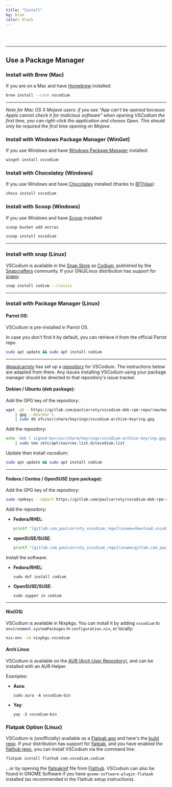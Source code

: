 ```yaml
---
title: "Install"
bg: blue
color: black
---
```


<div class="link-button">
<a alt="latest release" href="https://github.com/VSCodium/vscodium/releases" style="color: white;text-decoration:none;">
<b>Download latest release</b><br>
<font size="-1">Available for Windows, Mac OS and Linux</font>
</a>
</div>

---

## Use a Package Manager

### Install with Brew (Mac)
If you are on a Mac and have [Homebrew](https://brew.sh/) installed:
```bash
brew install --cask vscodium
```

---

_Note for Mac OS X Mojave users: if you see "App can't be opened because Apple cannot check it for malicious software" when opening VSCodium the first time, you can right-click the application and choose Open. This should only be required the first time opening on Mojave._

### Install with Windows Package Manager (WinGet)
If you use Windows and have [Windows Package Manager](https://github.com/microsoft/winget-cli) installed:
```bash
winget install vscodium
```

### Install with Chocolatey (Windows)
If you use Windows and have [Chocolatey](https://chocolatey.org) installed (thanks to [@Thilas](https://github.com/Thilas)):
```bash
choco install vscodium
```

### <a tabindex="-1" aria-hidden="true" id="install-with-scoop" href="#install-with-scoop"></a>Install with Scoop (Windows)
If you use Windows and have [Scoop](https://scoop.sh/) installed:
```bash
scoop bucket add extras
```
```bash
scoop install vscodium
```

---

### <a tabindex="-1" aria-hidden="true" id="install-with-snap" href="#install-with-snap"></a>Install with snap (Linux)
VSCodium is available in the [Snap Store](https://snapcraft.io/) as [Codium](https://snapcraft.io/codium), published by the [Snapcrafters](https://github.com/snapcrafters/codium) community.
If your GNU/Linux distribution has support for [snaps](https://snapcraft.io/docs/installing-snapd):
```bash
snap install codium --classic
```

---

### Install with Package Manager (Linux)


#### Parrot OS:

VSCodium is pre-installed in Parrot OS.

In case you don't find it by default, you can retrieve it from the official Parrot repo

```bash
sudo apt update && sudo apt install codium
```

---

[@paulcarroty](https://github.com/paulcarroty) has set up a [repository](https://gitlab.com/paulcarroty/vscodium-deb-rpm-repo) for VSCodium. The instructions below are adapted from there. Any issues installing VSCodium using your package manager should be directed to that repository's issue tracker.

#### Debian / Ubuntu (deb package):
Add the GPG key of the repository:
```bash
wget -qO - https://gitlab.com/paulcarroty/vscodium-deb-rpm-repo/raw/master/pub.gpg \
    | gpg --dearmor \
    | sudo dd of=/usr/share/keyrings/vscodium-archive-keyring.gpg
```

Add the repository:
```bash
echo 'deb [ signed-by=/usr/share/keyrings/vscodium-archive-keyring.gpg ] https://download.vscodium.com/debs vscodium main' \
    | sudo tee /etc/apt/sources.list.d/vscodium.list
```

Update then install vscodium:
```bash
sudo apt update && sudo apt install codium
```


---


#### Fedora / Centos / OpenSUSE (rpm package):

Add the GPG key of the repository:

```bash
sudo rpmkeys --import https://gitlab.com/paulcarroty/vscodium-deb-rpm-repo/-/raw/master/pub.gpg
```

Add the repository:

- **Fedora/RHEL**:
  ```bash
  printf "[gitlab.com_paulcarroty_vscodium_repo]\nname=download.vscodium.com\nbaseurl=https://download.vscodium.com/rpms/\nenabled=1\ngpgcheck=1\nrepo_gpgcheck=1\ngpgkey=https://gitlab.com/paulcarroty/vscodium-deb-rpm-repo/-/raw/master/pub.gpg\nmetadata_expire=1h" | sudo tee -a /etc/yum.repos.d/vscodium.repo
  ```

- **openSUSE/SUSE**:
  ```bash
  printf "[gitlab.com_paulcarroty_vscodium_repo]\nname=gitlab.com_paulcarroty_vscodium_repo\nbaseurl=https://download.vscodium.com/rpms/\nenabled=1\ngpgcheck=1\nrepo_gpgcheck=1\ngpgkey=https://gitlab.com/paulcarroty/vscodium-deb-rpm-repo/-/raw/master/pub.gpg\nmetadata_expire=1h" | sudo tee -a /etc/zypp/repos.d/vscodium.repo
  ```


Install the software:


- **Fedora/RHEL**:
  ```
  sudo dnf install codium
  ```
- **OpenSUSE/SUSE**:
  ```
  sudo zypper in codium
  ```

---

#### Nix(OS)

VSCodium is available in Nixpkgs. You can install it by adding `vscodium` to `environment.systemPackages` in `configuration.nix`, or locally:

```bash
nix-env -iA nixpkgs.vscodium
```

#### Arch Linux

VSCodium is available on the [AUR (Arch User Repository)](https://aur.archlinux.org/packages/vscodium-bin/), and can be installed with an AUR Helper.

Examples:

- **Aura**:
  ```
  sudo aura -A vscodium-bin
  ```
- **Yay**:
  ```
  yay -S vscodium-bin
  ```

### <a tabindex="-1" aria-hidden="true" id="flatpak" href="#flatpak"></a>Flatpak Option (Linux)
VSCodium is (unofficially) available as a [Flatpak app](https://flathub.org/apps/details/com.vscodium.codium) and here's the [build repo](https://github.com/flathub/com.vscodium.codium). If your distribution has support for [flatpak](https://flathub.org), and you have enabled the [flathub repo](https://flatpak.org/setup/), you can install VSCodium via the command line:
```bash
flatpak install flathub com.vscodium.codium
```
…or by opening the [flatpakref](https://dl.flathub.org/repo/appstream/com.vscodium.codium.flatpakref) file from [Flathub](https://flathub.org/apps/details/com.vscodium.codium). VSCodium can also be found in GNOME Software if you have `gnome-software-plugin-flatpak` installed (as recommended in the Flathub setup instructions).
